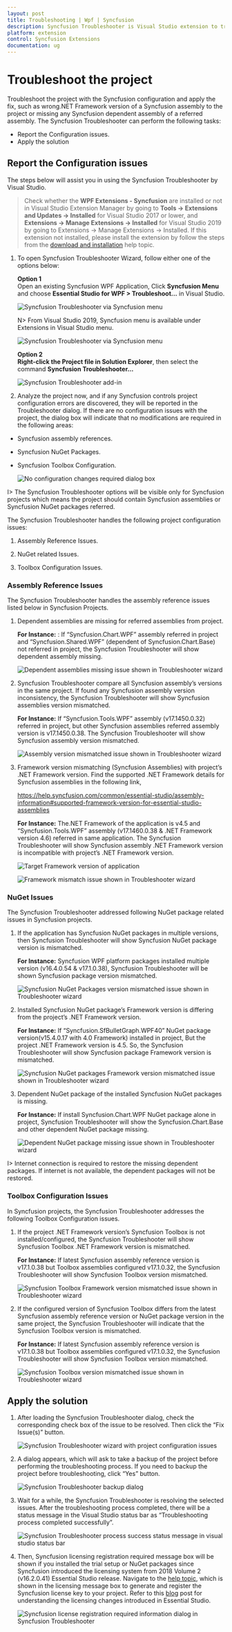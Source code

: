 ```yaml
---
layout: post
title: Troubleshooting | Wpf | Syncfusion
description: Syncfusion Troubleshooter is Visual Studio extension to troubleshoot the configuration issues in Syncfusion assembly reference, webconfig entries in projects.
platform: extension
control: Syncfusion Extensions
documentation: ug
---
```


# Troubleshoot the project

Troubleshoot the project with the Syncfusion configuration and apply the fix, such as wrong.NET Framework version of a Syncfusion assembly to the project or missing any Syncfusion dependent assembly of a referred assembly. The Syncfusion Troubleshooter can perform the following tasks:

* Report the Configuration issues.  
* Apply the solution

## Report the Configuration issues

The steps below will assist you in using the Syncfusion Troubleshooter by Visual Studio. 

> Check whether the **WPF Extensions - Syncfusion** are installed or not in Visual Studio Extension Manager by going to **Tools -> Extensions and Updates -> Installed** for Visual Studio 2017 or lower, and **Extensions -> Manage Extensions -> Installed** for Visual Studio 2019 by going to Extensions -> Manage Extensions -> Installed. If this extension not installed, please install the extension by follow the steps from the [download and installation](download-and-installation) help topic.

1. To open Syncfusion Troubleshooter Wizard, follow either one of the options below: 
   
   **Option 1**  
   Open an existing Syncfusion WPF Application, Click **Syncfusion Menu** and choose **Essential Studio for WPF > Troubleshoot…** in Visual Studio.

   ![Syncfusion Troubleshooter via Syncfusion menu](SyncfusionTroubleshooter_images/Syncfusion_Menu_Troubleshooter.png)

   N> From Visual Studio 2019, Syncfusion menu is available under Extensions in Visual Studio menu.

   ![Syncfusion Troubleshooter via Syncfusion menu](SyncfusionTroubleshooter_images/Syncfusion_Menu_Troubleshooter_2019.png)


   **Option 2**  
   **Right-click the Project file in Solution Explorer**, then select the command **Syncfusion Troubleshooter…**

   ![Syncfusion Troubleshooter add-in](SyncfusionTroubleshooter_images/SyncfusionTroubleshooter-img1_2019.png)

2. Analyze the project now, and if any Syncfusion controls project configuration errors are discovered, they will be reported in the Troubleshooter dialog.  If there are no configuration issues with the project, the dialog box will indicate that no modifications are required in the following areas:

* Syncfusion assembly references.
* Syncfusion NuGet Packages. 
* Syncfusion Toolbox Configuration.

   ![No configuration changes required dialog box](SyncfusionTroubleshooter_images/SyncfusionTroubleshooter-img2.png)

I> The Syncfusion Troubleshooter options will be visible only for Syncfusion projects which means the project should contain Syncfusion assemblies or Syncfusion NuGet packages referred.

The Syncfusion Troubleshooter handles the following project configuration issues: 

1. Assembly Reference Issues.

2. NuGet related Issues.

3. Toolbox Configuration Issues.

### Assembly Reference Issues

The Syncfusion Troubleshooter handles the assembly reference issues listed below in Syncfusion Projects. 

1. Dependent assemblies are missing for referred assemblies from project. 

   **For Instance:**  : If “Syncfusion.Chart.WPF” assembly referred in project and “Syncfusion.Shared.WPF” (dependent of Syncfusion.Chart.Base) not referred in project, the Syncfusion Troubleshooter will show dependent assembly missing.

   ![Dependent assemblies missing issue shown in Troubleshooter wizard](SyncfusionTroubleshooter_images/SyncfusionTroubleshooter-img3.png)

2. Syncfusion Troubleshooter compare all Syncfusion assembly’s versions in the same project. If found any Syncfusion assembly version inconsistency, the Syncfusion Troubleshooter will show Syncfusion assemblies version mismatched. 

   **For Instance:**  If “Syncfusion.Tools.WPF” assembly (v17.1450.0.32) referred in project, but other Syncfusion assemblies referred assembly version is v17.1450.0.38. The Syncfusion Troubleshooter will show Syncfusion assembly version mismatched.

   ![Assembly version mismatched issue shown in Troubleshooter wizard](SyncfusionTroubleshooter_images/SyncfusionTroubleshooter-img4.png)

3. Framework version mismatching (Syncfusion Assemblies) with project’s .NET Framework version. Find the supported .NET Framework details for Syncfusion assemblies in the following link,

   <https://help.syncfusion.com/common/essential-studio/assembly-information#supported-framework-version-for-essential-studio-assemblies> 

   **For Instance:** The.NET Framework of the application is v4.5 and “Syncfusion.Tools.WPF” assembly (v17.1460.0.38 & .NET Framework version 4.6) referred in same application. The Syncfusion Troubleshooter will show Syncfusion assembly .NET Framework version is incompatible with project’s .NET Framework version.

   ![Target Framework version of application](SyncfusionTroubleshooter_images/SyncfusionTroubleshooter-img5.jpg)

   ![Framework mismatch issue shown in Troubleshooter wizard](SyncfusionTroubleshooter_images/SyncfusionTroubleshooter-img6.png)

### NuGet Issues

The Syncfusion Troubleshooter addressed following NuGet package related issues in Syncfusion projects. 

1. If the application has Syncfusion NuGet packages in multiple versions, then Syncfusion Troubleshooter will show  Syncfusion  NuGet package version is mismatched. 

   **For Instance:** Syncfusion WPF platform packages installed multiple version (v16.4.0.54 & v17.1.0.38), Syncfusion Troubleshooter will be shown Syncfusion package version mismatched.
 
   ![Syncfusion NuGet Packages version mismatched issue shown in Troubleshooter wizard](SyncfusionTroubleshooter_images/SyncfusionTroubleshooter-img7.png)

2. Installed Syncfusion NuGet package’s Framework version is differing from the project’s .NET Framework version.

   **For Instance:** If “Syncfusion.SfBulletGraph.WPF40” NuGet package version(v15.4.0.17 with 4.0 Framework) installed in project, But the project .NET Framework version is 4.5. So, the Syncfusion Troubleshooter will show Syncfusion package Framework version is mismatched.
  
   ![Syncfusion NuGet packages Framework version mismatched issue shown in Troubleshooter wizard](SyncfusionTroubleshooter_images/SyncfusionTroubleshooter-img8.png)

3. Dependent NuGet package of the installed Syncfusion NuGet packages is missing.

   **For Instance:** If install Syncfusion.Chart.WPF NuGet package alone in project, Syncfusion Troubleshooter will show the Syncfusion.Chart.Base and other dependent NuGet package missing.
 
   ![Dependent NuGet package missing issue shown in Troubleshooter wizard](SyncfusionTroubleshooter_images/SyncfusionTroubleshooter-img9.png)

I> Internet connection is required to restore the missing dependent packages. If internet is not available, the dependent packages will not be restored.

### Toolbox Configuration Issues

In Syncfusion projects, the Syncfusion Troubleshooter addresses the following Toolbox Configuration issues.

1. If the project .NET Framework version’s Syncfusion Toolbox is not installed/configured, the Syncfusion Troubleshooter will show Syncfusion Toolbox .NET Framework version is mismatched. 

   **For Instance:** If latest Syncfusion assembly reference version is v17.1.0.38 but Toolbox assemblies configured v17.1.0.32, the Syncfusion Troubleshooter will show Syncfusion Toolbox version mismatched.
 
   ![Syncfusion Toolbox Framework version mismatched issue shown in Troubleshooter wizard](SyncfusionTroubleshooter_images/SyncfusionTroubleshooter-img10.png)

2. If the configured version of Syncfusion Toolbox differs from the latest Syncfusion assembly reference version or NuGet package version in the same project, the Syncfusion Troubleshooter will indicate that the Syncfusion Toolbox version is mismatched.

   **For Instance:** If latest Syncfusion assembly reference version is v17.1.0.38 but Toolbox assemblies configured v17.1.0.32, the Syncfusion Troubleshooter will show Syncfusion Toolbox version mismatched.
  
   ![Syncfusion Toolbox version mismatched issue shown in Troubleshooter wizard](SyncfusionTroubleshooter_images/SyncfusionTroubleshooter-img11.png)

## Apply the solution

1. After loading the Syncfusion Troubleshooter dialog, check the corresponding check box of the issue to be resolved. Then click the “Fix Issue(s)” button. 

   ![Syncfusion Troubleshooter wizard with project configuration issues](SyncfusionTroubleshooter_images/SyncfusionTroubleshooter-img12.png)

2. A dialog appears, which will ask to take a backup of the project before performing the troubleshooting process. If you need to backup the project before troubleshooting, click “Yes” button. 

   ![Syncfusion Troubleshooter backup dialog](SyncfusionTroubleshooter_images/SyncfusionTroubleshooter-img13.jpeg)

3. Wait for a while, the Syncfusion Troubleshooter is resolving the selected issues. After the troubleshooting process completed, there will be a status message in the Visual Studio status bar as “Troubleshooting process completed successfully”.

   ![Syncfusion Troubleshooter process success status message in visual studio status bar](SyncfusionTroubleshooter_images/SyncfusionTroubleshooter-img14.jpeg)

4. Then, Syncfusion licensing registration required message box will be shown if you installed the trial setup or NuGet packages since Syncfusion introduced the licensing system from 2018 Volume 2 (v16.2.0.41) Essential Studio release. Navigate to the [help topic](https://help.syncfusion.com/common/essential-studio/licensing/license-key#how-to-generate-syncfusion-license-key), which is shown in the licensing message box to generate and register the Syncfusion license key to your project. Refer to this [blog](https://blog.syncfusion.com/post/Whats-New-in-2018-Volume-2-Licensing-Changes-in-the-1620x-Version-of-Essential-Studio.aspx) post for understanding the licensing changes introduced in Essential Studio.   

   ![Syncfusion license registration required information dialog in Syncfusion Troubleshooter](SyncfusionTroubleshooter_images/SyncfusionTroubleshooter-img15.jpeg)